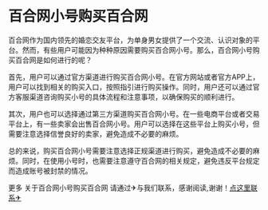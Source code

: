 # 百合网小号购买百合网

百合网作为国内领先的婚恋交友平台，为单身男女提供了一个交流、认识对象的平台。然而，有些用户可能因为种种原因需要购买百合网小号。那么，百合网小号购买百合网是如何进行的呢？

首先，用户可以通过官方渠道进行购买百合网小号。在官方网站或者官方APP上，用户可以找到相关的购买入口，按照指引进行购买操作。同时，用户还可以通过官方客服渠道咨询购买小号的具体流程和注意事项，以确保购买的顺利进行。

其次，用户也可以选择通过第三方渠道购买百合网小号。在一些电商平台或者交易平台上，有一些卖家会出售百合网小号。用户可以选择在这些平台上购买小号，但需要注意选择信誉良好的卖家，避免造成不必要的麻烦。

总的来说，购买百合网小号需要注意选择正规渠道进行购买，避免造成不必要的麻烦。同时，在使用小号时，也需要注意遵守百合网的相关规定，避免违反平台规定而造成账号被封禁的情况。

更多 关于百合网小号购买百合网 请通过✈与我们联系，感谢阅读,谢谢！[点这里联系✈](https://c.k02.cc)